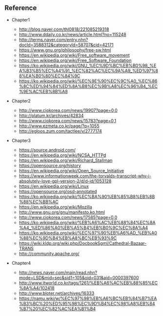 ## Reference

- Chapter1

	- http://blog.naver.com/thl0818/221085219318
	- http://www.ddaily.co.kr/news/article.html?no=115248
	- http://terms.naver.com/entry.nhn?docId=3588312&categoryId=58707&cid=42171
	- https://www.gnu.org/philosophy/free-sw.html
	- https://en.wikipedia.org/wiki/Free_software_movement
	- https://en.wikipedia.org/wiki/Free_Software_Foundation
	- https://ko.wikipedia.org/wiki/GNU_%EC%9D%BC%EB%B0%98_%EA%B3%B5%EC%A4%91_%EC%82%AC%EC%9A%A9_%ED%97%88%EA%B0%80%EC%84%9C
	- https://ko.wikipedia.org/wiki/%EC%9E%90%EC%9C%A0_%EC%86%8C%ED%94%84%ED%8A%B8%EC%9B%A8%EC%96%B4_%EC%9E%AC%EB%8B%A8

- Chapter2

	- http://www.ciokorea.com/news/19907?page=0,0
	- http://platum.kr/archives/42834
	- http://www.ciokorea.com/news/15783?page=0,1
	- http://www.ezmeta.co.kr/page/?p=1055
	- http://egloos.zum.com/tactlee/v/2777174

- Chapter3

	- https://source.android.com/
	- https://en.wikipedia.org/wiki/NCSA_HTTPd
	- https://en.wikipedia.org/wiki/Richard_Stallman
	- https://opensource.org/history
	- https://en.wikipedia.org/wiki/Open_Source_Initiative
	- https://www.informationweek.com/the-torvalds-transcript-why-i-absolutely-love-gpl-version-2/d/d-id/1053128
	- https://en.wikipedia.org/wiki/Linux
	- https://opensource.org/osd-annotated
	- https://ko.wikipedia.org/wiki/%EC%BA%90%EB%85%B8%EB%8B%88%EC%BB%AC
	- https://en.wikipedia.org/wiki/Mozilla
	- http://www.gnu.org/gnu/manifesto.ko.html
	- http://www.ciokorea.com/news/17585?page=0,0
	- https://ko.wikipedia.org/wiki/%EB%A6%AC%EB%88%84%EC%8A%A4_%ED%86%A0%EB%A5%B4%EB%B0%9C%EC%8A%A4
	- https://ko.wikipedia.org/wiki/%EC%97%90%EB%A6%AD_%EB%A0%88%EC%9D%B4%EB%A8%BC%EB%93%9C
	- https://wiki.kldp.org/wiki.php/DocbookSgml/Cathedral-Bazaar-TRANS
	- http://community.apache.org/

- Chapter4

	- http://news.naver.com/main/read.nhn?mode=LSD&mid=sec&sid1=105&oid=031&aid=0000397600
	- http://www.itworld.co.kr/tags/1261/%EB%A6%AC%EB%88%85%EC%8A%A4/102418
	- http://www.bloter.net/archives/16333
	- https://namu.wiki/w/%EC%97%98%EB%A6%BC%EB%84%B7%EA%B3%BC%20%ED%95%98%EC%9D%B4%EC%98%A8%EB%84%B7%20%EC%82%AC%EA%B1%B4
